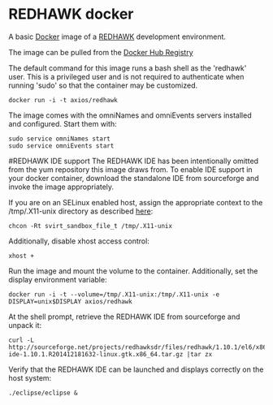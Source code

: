 # REDHAWK docker
A basic [Docker](https://www.docker.com/) image of a [REDHAWK](http://redhawksdr.org) development environment.

The image can be pulled from the [Docker Hub Registry](https://registry.hub.docker.com/u/axios/redhawk/)

The default command for this image runs a bash shell as the 'redhawk' user.  This is a privileged user and is not required to authenticate when running 'sudo' so that the container may be customized.

	docker run -i -t axios/redhawk

The image comes with the omniNames and omniEvents servers installed and configured.  Start them with:

    sudo service omniNames start
    sudo service omniEvents start

#REDHAWK IDE support
The REDHAWK IDE has been intentionally omitted from the yum repository this image draws from. To enable IDE support in your docker container, download the standalone IDE from sourceforge and invoke the image appropriately.

If you are on an SELinux enabled host, assign the appropriate context to the /tmp/.X11-unix directory as described [here]( https://access.redhat.com/documentation/en-US/Red_Hat_Enterprise_Linux/7/html/Resource_Management_and_Linux_Containers_Guide/sec-Sharing_Data_Across_Containers.html):

    chcon -Rt svirt_sandbox_file_t /tmp/.X11-unix

Additionally, disable xhost access control:

    xhost +

Run the image and mount the volume to the container.  Additionally, set the display environment variable:

    docker run -i -t --volume=/tmp/.X11-unix:/tmp/.X11-unix -e DISPLAY=unix$DISPLAY axios/redhawk

At the shell prompt, retrieve the REDHAWK IDE from sourceforge and unpack it:

    curl -L http://sourceforge.net/projects/redhawksdr/files/redhawk/1.10.1/el6/x86_64/redhawk-ide-1.10.1.R201412181632-linux.gtk.x86_64.tar.gz |tar zx

Verify that the REDHAWK IDE can be launched and displays correctly on the host system:

    ./eclipse/eclipse &


